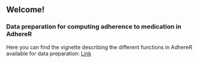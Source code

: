 ## Welcome!

### Data preparation for computing adherence to medication in AdhereR

Here you can find the vignette describing the different functions in AdhereR available for data preparation: [Link](compute_event_durations.html)
